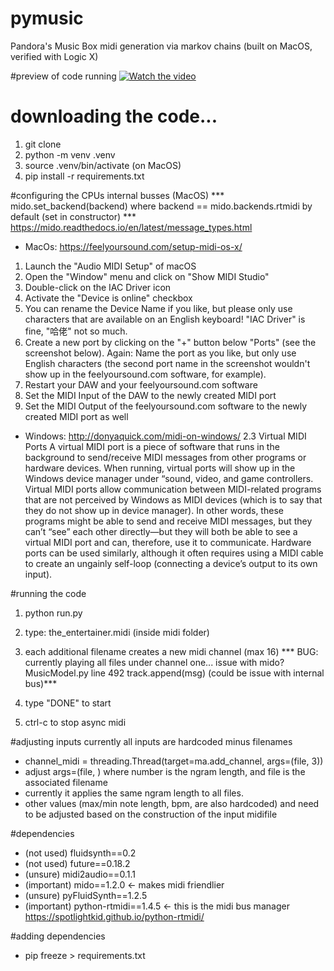 # pymusic
Pandora's Music Box
midi generation via markov chains (built on MacOS, verified with Logic X)

#preview of code running
[![Watch the video](https://www.teleradiopadrepio.it/wp-content/uploads/Youtube-Player-506.png)](https://youtu.be/3k6rQsKpXZU)


# downloading the code...
1. git clone
2. python -m venv .venv
3. source .venv/bin/activate (on MacOS)
4. pip install -r requirements.txt

#configuring the CPUs internal busses (MacOS)
*** mido.set_backend(backend) where backend == mido.backends.rtmidi by default (set in constructor) ***
https://mido.readthedocs.io/en/latest/message_types.html

- MacOs:
https://feelyoursound.com/setup-midi-os-x/
1. Launch the "Audio MIDI Setup" of macOS
2. Open the "Window" menu and click on "Show MIDI Studio"
3. Double-click on the IAC Driver icon
4. Activate the "Device is online" checkbox
5. You can rename the Device Name if you like, but please only use characters that are available on an English keyboard! "IAC Driver" is fine, "哈佬" not so much.
6. Create a new port by clicking on the "+" button below "Ports" (see the screenshot below). Again: Name the port as you like, but only use English characters (the second port name in the screenshot wouldn't show up in the feelyoursound.com software, for example).
7. Restart your DAW and your feelyoursound.com software
8. Set the MIDI Input of the DAW to the newly created MIDI port
9. Set the MIDI Output of the feelyoursound.com software to the newly created MIDI port as well

- Windows:
http://donyaquick.com/midi-on-windows/
2.3 Virtual MIDI Ports
A virtual MIDI port is a piece of software that runs in the background to send/receive MIDI messages from other programs or hardware devices. When running, virtual ports will show up in the Windows device manager under “sound, video, and game controllers. Virtual MIDI ports allow communication between MIDI-related programs that are not perceived by Windows as MIDI devices (which is to say that they do not show up in device manager). In other words, these programs might be able to send and receive MIDI messages, but they can’t “see” each other directly—but they will both be able to see a virtual MIDI port and can, therefore, use it to communicate. Hardware ports can be used similarly, although it often requires using a MIDI cable to create an ungainly self-loop (connecting a device’s output to its own input).

#running the code
1. python run.py
2. type: the_entertainer.midi (inside midi folder)
3. each additional filename creates a new midi channel (max 16)
*** BUG: currently playing all files under channel one... issue with mido? MusicModel.py line 492 track.append(msg) (could be issue with internal bus)***

4. type "DONE" to start
5. ctrl-c to stop async midi

#adjusting inputs
currently all inputs are hardcoded minus filenames

- channel_midi = threading.Thread(target=ma.add_channel, args=(file, 3))
- adjust args=(file, <number>) where number is the ngram length, and file is the associated filename
- currently it applies the same ngram length to all files.
- other values (max/min note length, bpm, are also hardcoded) and need to be adjusted based on the construction of the input midifile

#dependencies
- (not used) fluidsynth==0.2
- (not used) future==0.18.2
- (unsure) midi2audio==0.1.1
- (important) mido==1.2.0   <- makes midi friendlier
- (unsure) pyFluidSynth==1.2.5
- (important) python-rtmidi==1.4.5  <- this is the midi bus manager
  https://spotlightkid.github.io/python-rtmidi/

#adding dependencies
- pip freeze > requirements.txt

